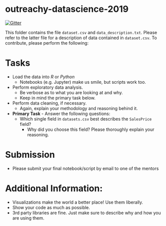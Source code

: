 # outreachy-datascience-2019

[![Gitter](https://badges.gitter.im/mozilla-datascience-outreach/community.svg)](https://gitter.im/mozilla-datascience-outreach/community?utm_source=badge&utm_medium=badge&utm_campaign=pr-badge)

This folder contains the file `dataset.csv` and `data_description.txt`. Please refer to the latter file for a description of data contained in `dataset.csv`. To contribute, please perform the following:

# Tasks
* Load the data into _R_ or _Python_
  - Notebooks (e.g. Jupyter)  make us smile, but scripts work too.
* Perform exploratory data analysis.
  - Be verbose as to what you are looking at and why.
  - Keep in mind the primary task below.
* Perform data cleaning, if necessary.
  - Again, explain your methodology and  reasoning behind it.
* **Primary Task** - Answer the following questions:  
   - Which single field in `datasets.csv` best describes the `SalesPrice` field?
     - Why did you choose this field? Please thoroughly explain your reasoning. 	

# Submission
* Please submit your final notebook/script by email to one of the mentors 

# Additional Information:
* Visualizations make the world a better place! Use them liberally. 
* Show your code as much as possible.
* 3rd party libraries are fine. Just make sure to describe why and how you are using them. 

